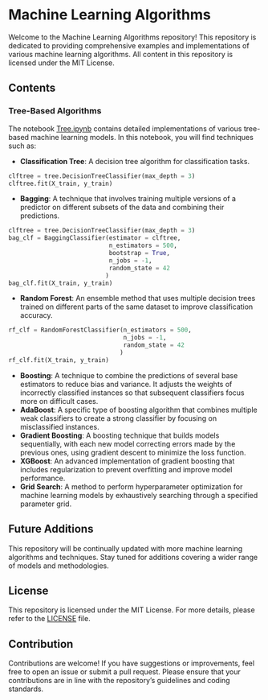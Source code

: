 # Machine Learning Algorithms

Welcome to the Machine Learning Algorithms repository! This repository is dedicated to providing comprehensive examples and implementations of various machine learning algorithms. All content in this repository is licensed under the MIT License.

## Contents

### Tree-Based Algorithms

The notebook [Tree.ipynb](Tree.ipynb) contains detailed implementations of various tree-based machine learning models. In this notebook, you will find techniques such as:
- **Classification Tree**: A decision tree algorithm for classification tasks.
```python
clftree = tree.DecisionTreeClassifier(max_depth = 3)
clftree.fit(X_train, y_train)
```
- **Bagging**: A technique that involves training multiple versions of a predictor on different subsets of the data and combining their predictions.
```python
clftree = tree.DecisionTreeClassifier(max_depth = 3)
bag_clf = BaggingClassifier(estimator = clftree,
                            n_estimators = 500,
                            bootstrap = True,
                            n_jobs = -1,
                            random_state = 42
                           )
bag_clf.fit(X_train, y_train)
```
- **Random Forest**: An ensemble method that uses multiple decision trees trained on different parts of the same dataset to improve classification accuracy.
```python
rf_clf = RandomForestClassifier(n_estimators = 500,
                                n_jobs = -1,
                                random_state = 42
                               )
rf_clf.fit(X_train, y_train)
```
- **Boosting**: A technique to combine the predictions of several base estimators to reduce bias and variance. It adjusts the weights of incorrectly classified instances so that subsequent classifiers focus more on difficult cases.
- **AdaBoost**: A specific type of boosting algorithm that combines multiple weak classifiers to create a strong classifier by focusing on misclassified instances.
- **Gradient Boosting**: A boosting technique that builds models sequentially, with each new model correcting errors made by the previous ones, using gradient descent to minimize the loss function.
- **XGBoost**: An advanced implementation of gradient boosting that includes regularization to prevent overfitting and improve model performance.
- **Grid Search**: A method to perform hyperparameter optimization for machine learning models by exhaustively searching through a specified parameter grid.

## Future Additions

This repository will be continually updated with more machine learning algorithms and techniques. Stay tuned for additions covering a wider range of models and methodologies.

## License

This repository is licensed under the MIT License. For more details, please refer to the [LICENSE](LICENSE) file.

## Contribution

Contributions are welcome! If you have suggestions or improvements, feel free to open an issue or submit a pull request. Please ensure that your contributions are in line with the repository’s guidelines and coding standards.
